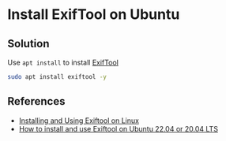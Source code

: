 # Install ExifTool on Ubuntu

## Solution
Use `apt install` to install [ExifTool](https://exiftool.org/)

```bash
sudo apt install exiftool -y
```

## References
* [Installing and Using Exiftool on Linux](https://www.geeksforgeeks.org/installing-and-using-exiftool-on-linux/)
* [How to install and use Exiftool on Ubuntu 22.04 or 20.04 LTS](https://linux.how2shout.com/how-to-install-and-use-exiftool-on-ubuntu-22-04-or-20-04-lts/)
